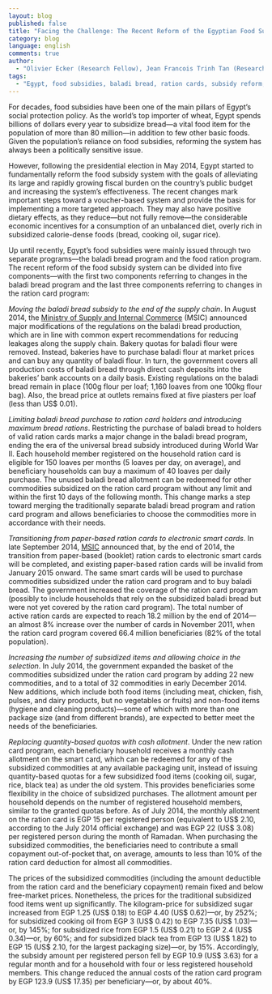```yaml
---
layout: blog
published: false
title: "Facing the Challenge: The Recent Reform of the Egyptian Food Subsidy System"
category: blog
language: english
comments: true
author: 
  - "Olivier Ecker (Research Fellow), Jean Francois Trinh Tan (Research Analyst), and Perrihan Al-Riffai (Sr. Research Analyst) - IFPRI"
tags: 
  - "Egypt, food subsidies, baladi bread, ration cards, subsidy reform, smart card, social protection "
---
```


For decades, food subsidies have been one of the main pillars of Egypt’s social protection policy. As the world’s top importer of wheat, Egypt spends billions of dollars every year to subsidize bread—a vital food item for the population of more than 80 million—in addition to few other basic foods. Given the population’s reliance on food subsidies, reforming the system has always been a politically sensitive issue. 
<!-- more -->

However, following the presidential election in May 2014, Egypt started to fundamentally reform the food subsidy system with the goals of alleviating its large and rapidly growing fiscal burden on the country’s public budget and increasing the system’s effectiveness. The recent changes mark important steps toward a voucher-based system and provide the basis for implementing a more targeted approach. They may also have positive dietary effects, as they reduce—but not fully remove—the considerable economic incentives for a consumption of an unbalanced diet, overly rich in subsidized calorie-dense foods (bread, cooking oil, sugar rice).

Up until recently, Egypt’s food subsidies were mainly issued through two separate programs—the baladi bread program and the food ration program. The recent reform of the food subsidy system can be divided into five components—with the first two components referring to changes in the baladi bread program and the last three components referring to changes in the ration card program: 

_Moving the baladi bread subsidy to the end of the supply chain_. In August 2014, the [Ministry of Supply and Internal Commerce](http://www.msit.gov.eg/mss/ar-eg/home.aspx) (MSIC) announced major modifications of the regulations on the baladi bread production, which are in line with common expert recommendations for reducing leakages along the supply chain. Bakery quotas for baladi flour were removed. Instead, bakeries have to purchase baladi flour at market prices and can buy any quantity of baladi flour. In turn, the government covers all production costs of baladi bread through direct cash deposits into the bakeries’ bank accounts on a daily basis. Existing regulations on the baladi bread remain in place (100g flour per loaf; 1,160 loaves from one 100kg flour bag). Also, the bread price at outlets remains fixed at five piasters per loaf (less than US$ 0.01). 

_Limiting baladi bread purchase to ration card holders and introducing maximum bread rations_. Restricting the purchase of baladi bread to holders of valid ration cards marks a major change in the baladi bread program, ending the era of the universal bread subsidy introduced during World War II. Each household member registered on the household ration card is eligible for 150 loaves per months (5 loaves per day, on average), and beneficiary households can buy a maximum of 40 loaves per daily purchase. The unused baladi bread allotment can be redeemed for other commodities subsidized on the ration card program without any limit and within the first 10 days of the following month. This change marks a step toward merging the traditionally separate baladi bread program and ration card program and allows beneficiaries to choose the commodities more in accordance with their needs.

_Transitioning from paper-based ration cards to electronic smart cards_. In late September 2014, [MSIC](http://www.msit.gov.eg/mss/ar-eg/home.aspx) announced that, by the end of 2014, the transition from paper-based (booklet) ration cards to electronic smart cards will be completed, and existing paper-based ration cards will be invalid from January 2015 onward. The same smart cards will be used to purchase commodities subsidized under the ration card program and to buy baladi bread. The government increased the coverage of the ration card program (possibly to include households that rely on the subsidized baladi bread but were not yet covered by the ration card program). The total number of active ration cards are expected to reach 18.2 million by the end of 2014—an almost 8% increase over the number of cards in November 2011, when the ration card program covered 66.4 million beneficiaries (82% of the total population).

_Increasing the number of subsidized items and allowing choice in the selection_. In July 2014, the government expanded the basket of the commodities subsidized under the ration card program by adding 22 new commodities, and to a total of 32 commodities in early December 2014. New additions, which include both food items (including meat, chicken, fish, pulses, and dairy products, but no vegetables or fruits) and non-food items (hygiene and cleaning products)—some of which with more than one package size (and from different brands), are expected to better meet the needs of the beneficiaries.

_Replacing quantity-based quotas with cash allotment_. Under the new ration card program, each beneficiary household receives a monthly cash allotment on the smart card, which can be redeemed for any of the subsidized commodities at any available packaging unit, instead of issuing quantity-based quotas for a few subsidized food items (cooking oil, sugar, rice, black tea) as under the old system. This provides beneficiaries some flexibility in the choice of subsidized purchases. The allotment amount per household depends on the number of registered household members, similar to the granted quotas before. As of July 2014, the monthly allotment on the ration card is EGP 15 per registered person (equivalent to US$ 2.10, according to the July 2014 official exchange) and was EGP 22 (US$ 3.08) per registered person during the month of Ramadan. When purchasing the subsidized commodities, the beneficiaries need to contribute a small copayment out-of-pocket that, on average, amounts to less than 10% of the ration card deduction for almost all commodities. 

The prices of the subsidized commodities (including the amount deductible from the ration card and the beneficiary copayment) remain fixed and below free-market prices. Nonetheless, the prices for the traditional subsidized food items went up significantly. The kilogram-price for subsidized sugar increased from EGP 1.25 (US$ 0.18) to EGP 4.40 (US$ 0.62)—or, by 252%; for subsidized cooking oil from EGP 3 (US$ 0.42) to EGP 7.35 (US$ 1.03)—or, by 145%; for subsidized rice from EGP 1.5 (US$ 0.21) to EGP 2.4 (US$ 0.34)—or, by 60%; and for subsidized black tea from EGP 13 (US$ 1.82) to EGP 15 (US$ 2.10, for the largest packaging size)—or, by 15%. Accordingly, the subsidy amount per registered person fell by EGP 10.9 (US$ 3.63) for a regular month and for a household with four or less registered household members. This change reduced the annual costs of the ration card program by EGP 123.9 (US$ 17.35) per beneficiary—or, by about 40%.